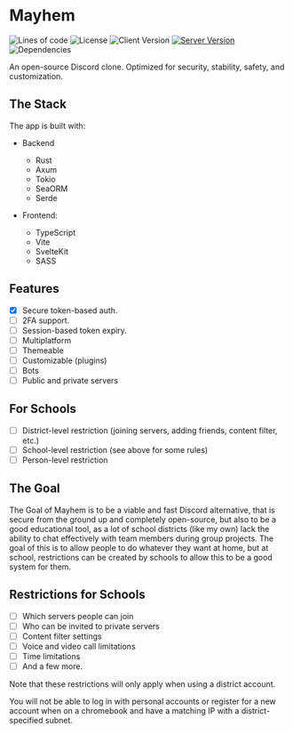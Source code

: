 # Mayhem

![Lines of code](https://img.shields.io/tokei/lines/github/RedstoneWizard08/mayhem?label=lines%20of%20code&style=for-the-badge)
![License](https://img.shields.io/github/license/RedstoneWizard08/mayhem?style=for-the-badge)
![Client Version](https://img.shields.io/github/package-json/v/RedstoneWizard08/mayhem?label=Client&style=for-the-badge)
[![Server Version](https://img.shields.io/crates/v/mayhem?style=for-the-badge)](https://crates.io/crates/mayhem)
![Dependencies](https://img.shields.io/librariesio/github/RedstoneWizard08/mayhem?style=for-the-badge)

An open-source Discord clone. Optimized for security, stability, safety, and customization.

## The Stack

The app is built with:

-   Backend

    -   Rust
    -   Axum
    -   Tokio
    -   SeaORM
    -   Serde

-   Frontend:
    -   TypeScript
    -   Vite
    -   SvelteKit
    -   SASS

## Features

-   [x] Secure token-based auth.
-   [ ] 2FA support.
-   [ ] Session-based token expiry.
-   [ ] Multiplatform
-   [ ] Themeable
-   [ ] Customizable (plugins)
-   [ ] Bots
-   [ ] Public and private servers

## For Schools

-   [ ] District-level restriction (joining servers, adding friends, content filter, etc.)
-   [ ] School-level restriction (see above for some rules)
-   [ ] Person-level restriction

## The Goal

The Goal of Mayhem is to be a viable and fast Discord alternative, that is secure from the ground up and completely open-source, but also to be a good educational tool, as a lot of school districts (like my own) lack the ability to chat effectively with team members during group projects. The goal of this is to allow people to do whatever they want at home, but at school, restrictions can be created by schools to allow this to be a good system for them.

## Restrictions for Schools

-   [ ] Which servers people can join
-   [ ] Who can be invited to private servers
-   [ ] Content filter settings
-   [ ] Voice and video call limitations
-   [ ] Time limitations
-   [ ] And a few more.

Note that these restrictions will only apply when using a district account.

You will not be able to log in with personal accounts or register for a new account when on a chromebook and have a matching IP with a district-specified subnet.
